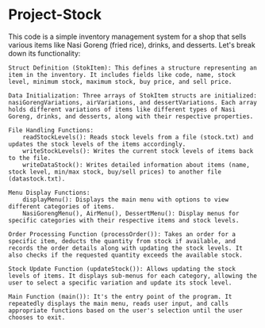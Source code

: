 # Project-Stock

This code is a simple inventory management system for a shop that sells various items like Nasi Goreng (fried rice), drinks, and desserts. Let's break down its functionality:

    Struct Definition (StokItem): This defines a structure representing an item in the inventory. It includes fields like code, name, stock level, minimum stock, maximum stock, buy price, and sell price.

    Data Initialization: Three arrays of StokItem structs are initialized: nasiGorengVariations, airVariations, and dessertVariations. Each array holds different variations of items like different types of Nasi Goreng, drinks, and desserts, along with their respective properties.

    File Handling Functions:
        readStockLevels(): Reads stock levels from a file (stock.txt) and updates the stock levels of the items accordingly.
        writeStockLevels(): Writes the current stock levels of items back to the file.
        writeDataStock(): Writes detailed information about items (name, stock level, min/max stock, buy/sell prices) to another file (datastock.txt).

    Menu Display Functions:
        displayMenu(): Displays the main menu with options to view different categories of items.
        NasiGorengMenu(), AirMenu(), DessertMenu(): Display menus for specific categories with their respective items and stock levels.

    Order Processing Function (processOrder()): Takes an order for a specific item, deducts the quantity from stock if available, and records the order details along with updating the stock levels. It also checks if the requested quantity exceeds the available stock.

    Stock Update Function (updateStock()): Allows updating the stock levels of items. It displays sub-menus for each category, allowing the user to select a specific variation and update its stock level.

    Main Function (main()): It's the entry point of the program. It repeatedly displays the main menu, reads user input, and calls appropriate functions based on the user's selection until the user chooses to exit.
